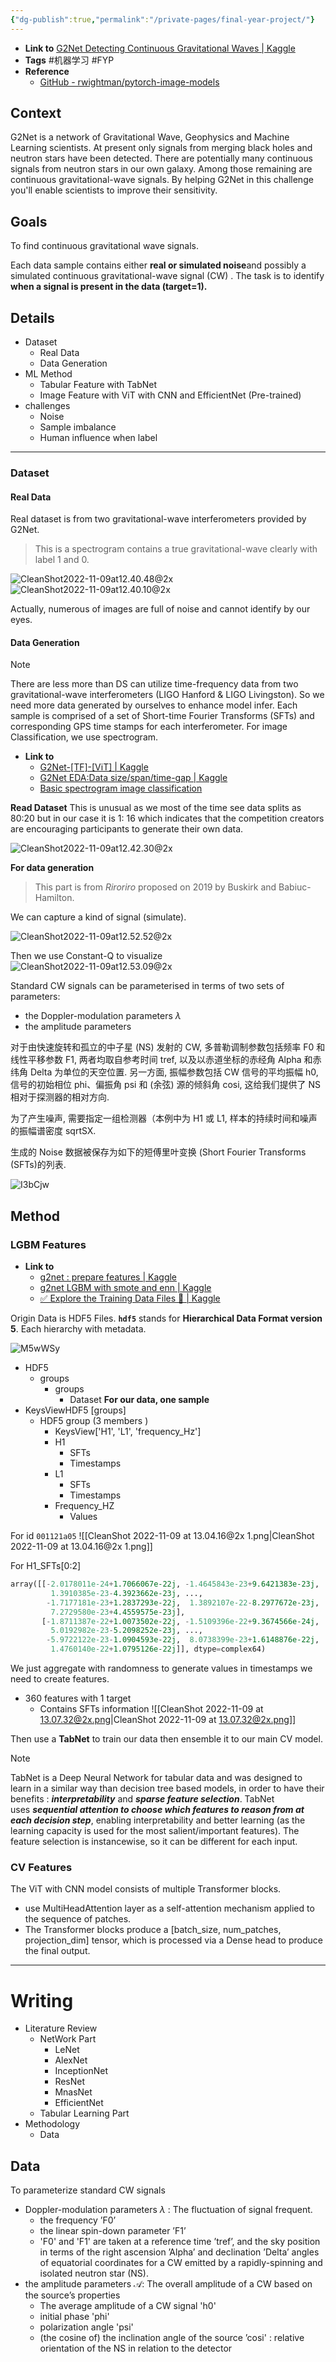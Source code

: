 ```yaml
---
{"dg-publish":true,"permalink":"/private-pages/final-year-project/"}
---
```



- **Link to** [G2Net Detecting Continuous Gravitational Waves | Kaggle](https://www.kaggle.com/competitions/g2net-detecting-continuous-gravitational-waves/overview)
- **Tags** #机器学习 #FYP
- **Reference** 
	- [GitHub - rwightman/pytorch-image-models](https://github.com/rwightman/pytorch-image-models#) 

## Context

G2Net is a network of Gravitational Wave, Geophysics and Machine Learning scientists. At present only signals from merging black holes and neutron stars have been detected. There are potentially many continuous signals from neutron stars in our own galaxy. Among those remaining are continuous gravitational-wave signals. By helping G2Net in this challenge you'll enable scientists to improve their sensitivity. 


## Goals
To find continuous gravitational wave signals. 

Each data sample contains either **real or simulated noise**and possibly a simulated continuous gravitational-wave signal (CW) . The task is to identify **when a signal is present in the data (target=1).**


## Details
- Dataset 
	- Real Data
	- Data Generation 
- ML Method
	- Tabular Feature with TabNet 
	- Image Feature with ViT with CNN and EfficientNet (Pre-trained)
- challenges 
	- Noise 
	- Sample imbalance 
	- Human influence when label
---

### Dataset
#### Real Data
Real dataset is from two gravitational-wave interferometers provided by G2Net.
> This is a spectrogram contains a true gravitational-wave clearly with label 1 and 0.  
<!-- element style="width:100%"-->

![CleanShot2022-11-09at12.40.48@2x](https://tuchuang-1303124258.cos.ap-shanghai.myqcloud.com/uPic/CleanShot%202022-11-09%20at%2012.40.48@2x.png)
![CleanShot2022-11-09at12.40.10@2x](https://tuchuang-1303124258.cos.ap-shanghai.myqcloud.com/uPic/CleanShot%202022-11-09%20at%2012.40.10@2x.png)

Actually, numerous of images are full of noise and cannot identify by our eyes. 

#### Data Generation
> [!note] 
> There are less more than DS can utilize time-frequency data from two gravitational-wave interferometers (LIGO Hanford & LIGO Livingston). So we need more data generated by ourselves to enhance model infer. 
> Each sample is comprised of a set of Short-time Fourier Transforms (SFTs) and corresponding GPS time stamps for each interferometer.
> For image Classification, we use spectrogram. 
<!-- element style="width:90%"-->


- **Link to** 
	- [G2Net-[TF]-[ViT] | Kaggle](https://www.kaggle.com/code/lau01b/g2net-tf-vit/notebook#Convolutional-Neural-Network)
	- [G2Net EDA:Data size/span/time-gap | Kaggle](https://www.kaggle.com/code/konomuabe/g2net-eda-data-size-span-time-gap)
	- [Basic spectrogram image classification](https://www.kaggle.com/code/dylanhedded/basic-spectrogram-image-classification/edit) 

**Read Dataset**
This is unusual as we most of the time see data splits as 80:20 but in our case it is 1: 16 which indicates that the competition creators are encouraging participants to generate their own data.

![CleanShot2022-11-09at12.42.30@2x](https://tuchuang-1303124258.cos.ap-shanghai.myqcloud.com/uPic/CleanShot%202022-11-09%20at%2012.42.30@2x.png)

**For data generation** 

> This part is from *Riroriro* proposed on 2019 by Buskirk and Babiuc-Hamilton. 

We can capture a kind of signal (simulate). 

![CleanShot2022-11-09at12.52.52@2x](https://tuchuang-1303124258.cos.ap-shanghai.myqcloud.com/uPic/CleanShot%202022-11-09%20at%2012.52.52@2x.png)

Then we use Constant-Q to visualize 
![CleanShot2022-11-09at12.53.09@2x](https://tuchuang-1303124258.cos.ap-shanghai.myqcloud.com/uPic/CleanShot%202022-11-09%20at%2012.53.09@2x.png)


Standard CW signals can be parameterised in terms of two sets of parameters:
- the Doppler-modulation parameters $\lambda$ 
- the amplitude parameters 

对于由快速旋转和孤立的中子星 (NS) 发射的 CW, 多普勒调制参数包括频率 F0 和线性平移参数 F1, 两者均取自参考时间 tref, 以及以赤道坐标的赤经角 Alpha 和赤纬角 Delta 为单位的天空位置. 另一方面, 振幅参数包括 CW 信号的平均振幅 h0, 信号的初始相位 phi、偏振角 psi 和 (余弦) 源的倾斜角 cosi, 这给我们提供了 NS 相对于探测器的相对方向.

为了产生噪声, 需要指定一组检测器（本例中为 H1 或 L1, 样本的持续时间和噪声的振幅谱密度 sqrtSX.

生成的 Noise 数据被保存为如下的短傅里叶变换 (Short Fourier Transforms (SFTs)的列表. 

![I3bCjw](https://tuchuang-1303124258.cos.ap-shanghai.myqcloud.com/uPic/I3bCjw.jpg)


## Method

### LGBM Features

- **Link to** 
	- [g2net : prepare features | Kaggle](https://www.kaggle.com/code/ahmedelfazouan/g2net-prepare-features) 
	- [g2net LGBM with smote and enn | Kaggle](https://www.kaggle.com/code/aspiring/g2net-lgbm-with-smote-and-enn)
	- [✅ Explore the Training Data Files 📂 | Kaggle](https://www.kaggle.com/code/ryanluoli2/explore-the-training-data-files) 

Origin Data is HDF5 Files. **`hdf5`** stands for **Hierarchical Data Format version 5**. Each hierarchy with metadata. 

![M5wWSy](https://tuchuang-1303124258.cos.ap-shanghai.myqcloud.com/uPic/M5wWSy.jpg)

- HDF5
	- groups 
		- groups 
			- Dataset 
**For our data, one sample**
- KeysViewHDF5 [groups]
	- HDF5 group (3 members )
		- KeysView['H1', 'L1', 'frequency_Hz']
		- H1
			- SFTs
			- Timestamps
		- L1
			- SFTs
			- Timestamps
		- Frequency_HZ
			- Values

For id `001121a05` 
![[CleanShot 2022-11-09 at 13.04.16@2x 1.png\|CleanShot 2022-11-09 at 13.04.16@2x 1.png]]

For H1_SFTs[0:2] 
```python
array([[-2.0178011e-24+1.7066067e-22j, -1.4645843e-23+9.6421383e-23j,
         1.3910385e-23-4.3923662e-23j, ...,
        -1.7177181e-23+1.2837293e-22j,  1.3892107e-22-8.2977672e-23j,
         7.2729580e-23+4.4559575e-23j],
       [-1.8711387e-22+1.0073502e-22j, -1.5109396e-22+9.3674566e-24j,
         5.0192982e-23-5.2098252e-23j, ...,
        -5.9722122e-23-1.0904593e-22j,  8.0738399e-23+1.6148876e-22j,
         1.4760140e-22+1.0795126e-22j]], dtype=complex64)

```

We just aggregate with randomness  to generate values in timestamps we need to create features. 

- 360 features with 1 target 
	- Contains SFTs information 
![[CleanShot 2022-11-09 at 13.07.32@2x.png\|CleanShot 2022-11-09 at 13.07.32@2x.png]]

Then use a **TabNet** to train our data then ensemble it to our main CV model. 

> [!note]
> TabNet is a Deep Neural Network for tabular data and was designed to learn in a similar way than decision tree based models, in order to have their benefits : **_interpretability_** and **_sparse feature selection_**. TabNet uses **_sequential attention to choose which features to reason from at each decision step_**, enabling interpretability and better learning (as the learning capacity is used for the most salient/important features). The feature selection is instancewise, so it can be different for each input.


### CV Features

The ViT with CNN model consists of multiple Transformer blocks.
- use MultiHeadAttention layer as a self-attention mechanism applied to the sequence of patches. 
- The Transformer blocks produce a [batch_size, num_patches, projection_dim] tensor, which is processed via a Dense head to produce the final output.



--- 

# Writing 

- Literature Review 
	- NetWork Part
		- LeNet 
		- AlexNet
		- InceptionNet
		- ResNet
		- MnasNet 
		- EfficientNet 
	- Tabular Learning Part 
- Methodology 
	- Data 


## Data 

To parameterize standard CW signals 
- Doppler-modulation parameters $\lambda$ : The fluctuation of signal frequent. 
	- the frequency ’F0’ 
	- the linear spin-down parameter ’F1’
	- 'F0' and 'F1' are taken at a reference time ’tref’, and the sky position in terms of the right ascension ’Alpha’ and declination ’Delta’ angles  of equatorial coordinates for a CW emitted by a rapidly-spinning and isolated neutron star (NS).
-  the amplitude parameters $\mathcal{A}$: The overall amplitude of a CW based on the source’s properties
	- The average amplitude of a CW signal 'h0'
	- initial phase 'phi'
	- polarization angle 'psi'
	- (the cosine of) the inclination angle of the  source ’cosi' :  relative orientation of the NS in relation to the detector 
